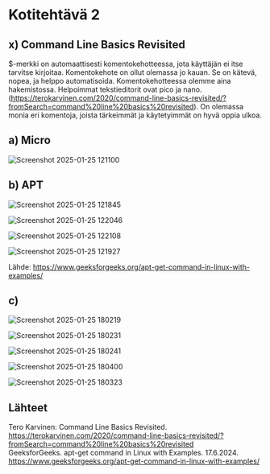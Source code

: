 # Kotitehtävä 2

## x) Command Line Basics Revisited 
$-merkki on automaattisesti komentokehotteessa, jota käyttäjän ei itse tarvitse kirjoitaa. Komentokehote on ollut olemassa jo kauan. Se on kätevä, nopea, ja helppo automatisoida. Komentokehotteessa olemme aina hakemistossa. Helpoimmat tekstieditorit ovat pico ja nano. (https://terokarvinen.com/2020/command-line-basics-revisited/?fromSearch=command%20line%20basics%20revisited). On olemassa monia eri komentoja, joista tärkeimmät ja käytetyimmät on hyvä oppia ulkoa. 

## a) Micro

![Screenshot 2025-01-25 121100](https://github.com/user-attachments/assets/81d39acc-5ec2-4dee-8071-40a5c53590d8)

## b) APT 

![Screenshot 2025-01-25 121845](https://github.com/user-attachments/assets/f2173ee2-8562-488e-b888-98fba1917fe9)

![Screenshot 2025-01-25 122046](https://github.com/user-attachments/assets/25e9efff-9492-4385-91fa-1badd2633abe)

![Screenshot 2025-01-25 122108](https://github.com/user-attachments/assets/fa8029ef-ff05-4a11-aa27-860c1fb30bc9)

![Screenshot 2025-01-25 121927](https://github.com/user-attachments/assets/875d4d9b-3d4b-464f-8754-539f4608b999)

Lähde: https://www.geeksforgeeks.org/apt-get-command-in-linux-with-examples/ 

## c) 



![Screenshot 2025-01-25 180219](https://github.com/user-attachments/assets/ac258ad7-3899-44cd-84af-c685c05979b2)

![Screenshot 2025-01-25 180231](https://github.com/user-attachments/assets/5b340162-8277-44e3-b239-6ee750b1eb1e)

![Screenshot 2025-01-25 180241](https://github.com/user-attachments/assets/34e4b473-c249-4f0a-b44e-016a5cbdc246)

![Screenshot 2025-01-25 180400](https://github.com/user-attachments/assets/c903b94c-7896-4832-8690-809583eae262)

![Screenshot 2025-01-25 180323](https://github.com/user-attachments/assets/d81b90ab-0169-4396-96d8-a9d0cabe5677)





## Lähteet 
Tero Karvinen: Command Line Basics Revisited. https://terokarvinen.com/2020/command-line-basics-revisited/?fromSearch=command%20line%20basics%20revisited  
GeeksforGeeks. apt-get command in Linux with Examples. 17.6.2024. https://www.geeksforgeeks.org/apt-get-command-in-linux-with-examples/
